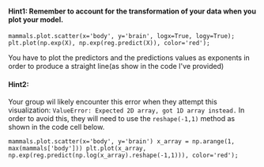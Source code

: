 #### Hint1: Remember to account for the transformation of your data when you plot your model.

`mammals.plot.scatter(x='body', y='brain', logx=True, logy=True);
plt.plot(np.exp(X), np.exp(reg.predict(X)), color='red');`

You have to plot the predictors and the predictions values as exponents in order to produce a straight line(as show in the code I've provided)

#### Hint2:
Your group wil likely encounter this error when they attempt this visualization: `ValueError: Expected 2D array, got 1D array instead.` In order to avoid this, they will need to use the `reshape(-1,1)` method as shown in the code cell below.

`mammals.plot.scatter(x='body', y='brain')
x_array = np.arange(1, max(mammals['body']))
plt.plot(x_array, np.exp(reg.predict(np.log(x_array).reshape(-1,1))), color='red');`